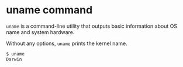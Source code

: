 # uname command

`uname` is a command-line utility that outputs basic information about OS name and system hardware.

Without any options, `uname` prints the kernel name.
```bash
$ uname
Darwin
```
